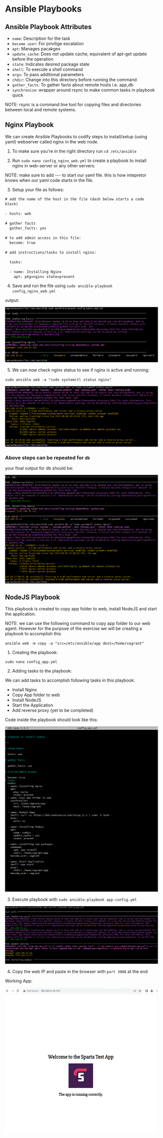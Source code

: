 # Ansible Playbooks

## Ansible Playbook Attributes

- `name`: Description for the task
- `become user`: For privilige escalation
- `apt`: Manages pacakges
- `update_cache`: Does not update cache, equivalent of apt-get update before the operation
- `state`: Indicates desired package state
- `shell`: To execute a shell command
- `args`: To pass additional parameters
- `chdir`: Change into this directory before running the command
- `gather_facts`: To gather facts about remote hosts i.e. app,db
- `synchronize`: wrapper around rsync to make common tasks in playbook quick

NOTE: rsync is a command line tool for copying files and directories between local and remote systems.

## Nginx Playbook

We can create Ansible Playbooks to codify steps to install/setup (using yaml) webserver called nginx in the web node.

1. To make sure you're in the right directory run `cd /etc/ansible`

2. Run `sudo nano config_nginx_web.yml` to create a playbook to install nginx in web-server or any other servers.

NOTE: make sure to add --- to start our yaml file. this is how intepretor knows when our yaml code starts in the file.

3. Setup your file as follows:

```
# add the name of the host in the file (dash below starts a code block)

- hosts: web

# gather facts
  gather_facts: yes

# to add admin access in this file:
  become: true

# add instructions/tasks to install nginx:

  tasks:

  - name: Installing Nginx
    apt: pkg=nginx state=present
```

4. Save and run the file using `sudo ansible-playbook config_nginx_web.yml`

output:

![alt text](./assets/nginx-config.png)

5. We can now check nginx status to see if nginx is active and running:

`sudo ansible web -a "sudo systemctl status nginx"`

![alt text](./assets/nginx-status.png)

### Above steps can be repeated for `db`

your final output for db should be:

![alt text](./assets/nginx-db-status.png)

## NodeJS Playbook

This playbook is created to copy app folder to web, install NodeJS and start the application.

NOTE: we can use the following command to copy app folder to our web agent. However for the purpose of the exercise we will be creating a playbook to accomplish this

`ansible web -m copy -a "src=/etc/ansible/app dest=/home/vagrant"`

1. Creating the playbook:

```
sudo nano config_app.yml
```

2. Adding tasks to the playbook:

We can add tasks to accomplish following tasks in this playbook:

- Install Nginx
- Copy App folder to web
- Install NodeJS
- Start the Application
- Add reverse proxy (yet to be completed)

Code inside the playbook should look like this:

![alt text](./assets/app-config.png)

3. Execute playbook with `sudo ansible-playbook app-config.yml`

![alt text](./assets/nodejs-playbook.png)

4. Copy the web IP and paste in the browser with `port 3000` at the end

Working App:

![alt text](./assets/app-working.png)
